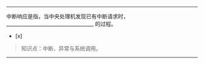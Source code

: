 ---
中断响应是指，当中央处理机发现已有中断请求时，____________________________________ 的过程。
- [x]  

> 知识点：中断、异常与系统调用。

---